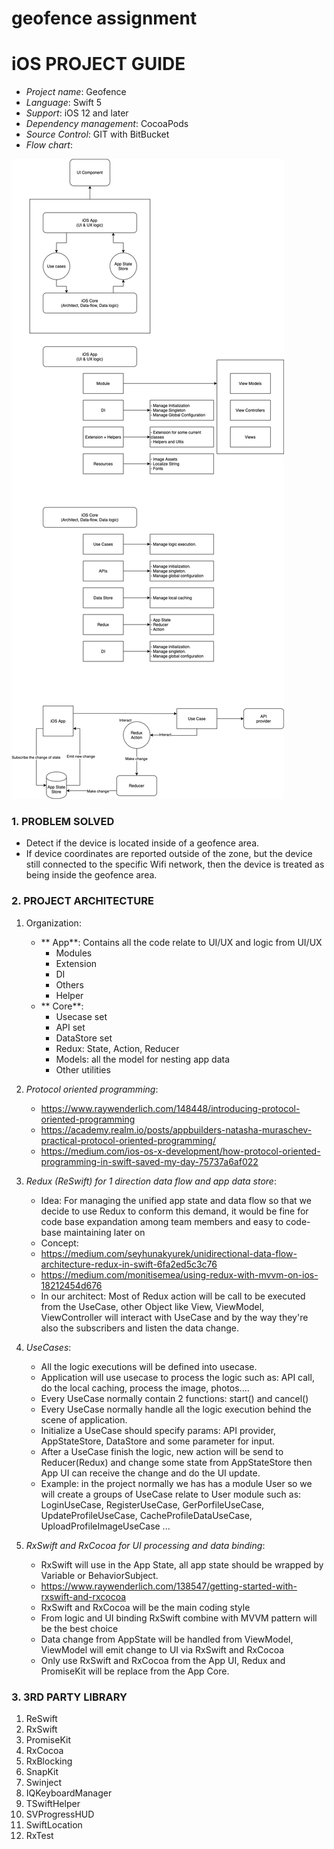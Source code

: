 # geofence assignment
# iOS PROJECT GUIDE

* *Project name*:  Geofence
* *Language*:  Swift 5
* *Support*:  iOS 12 and later
* *Dependency management*:  CocoaPods
* *Source Control*:  GIT with BitBucket
* *Flow chart*:

![alt text](https://github.com/fanta1ty/geofence_assignment/blob/master/ios_architect.png)

### 1. PROBLEM SOLVED
- Detect if the device is located inside of a geofence area.
- If device coordinates are reported outside of the zone, but the device still connected to the specific Wifi network, then the device is treated as being inside the geofence area.

### 2. PROJECT ARCHITECTURE
1. Organization:
    * ** App**: Contains all the code relate to UI/UX and logic from UI/UX 
        * Modules
        * Extension
        * DI
        * Others
        * Helper
    * ** Core**:
        * Usecase set
        * API set
        * DataStore set
        * Redux: State, Action, Reducer
        * Models: all the model for nesting app data 
        * Other utilities

2. *Protocol oriented programming*:
    * https://www.raywenderlich.com/148448/introducing-protocol-oriented-programming
    * https://academy.realm.io/posts/appbuilders-natasha-muraschev-practical-protocol-oriented-programming/
    * https://medium.com/ios-os-x-development/how-protocol-oriented-programming-in-swift-saved-my-day-75737a6af022

3. *Redux (ReSwift) for 1 direction data flow and app data store*:
    * Idea: For managing the unified app state and data flow so that we decide to use Redux to conform this demand, it would be fine for code base expandation among team members  and easy to code-base maintaining later on    
    * Concept:
    * https://medium.com/seyhunakyurek/unidirectional-data-flow-architecture-redux-in-swift-6fa2ed5c3c76
    * https://medium.com/monitisemea/using-redux-with-mvvm-on-ios-18212454d676
    * In our architect: Most of Redux action will be call to be executed from the UseCase, other Object like View, ViewModel, ViewController will interact with UseCase and by the way they're also the subscribers and listen the data change.
    
4. *UseCases*:
    * All the logic executions will be defined into usecase. 
    * Application will use usecase to process the logic such as: API call, do the local caching, process the image, photos....
    * Every UseCase normally contain 2 functions: start() and cancel()
    * Every UseCase normally handle all the logic execution behind the scene of application.
    * Initialize a UseCase should specify params: API provider, AppStateStore, DataStore and some parameter for input.
    * After a UseCase finish the logic, new action will be send to Reducer(Redux) and change some state from AppStateStore then App UI can receive the change and do the UI update.
    * Example: in the project normally we has has a module User so we will create a groups of UseCase relate to User module such as: LoginUseCase, RegisterUseCase, GerPorfileUseCase, UpdateProfileUseCase, CacheProfileDataUseCase, UploadProfileImageUseCase ...
    

5. *RxSwift and RxCocoa for UI processing and data binding*:
    * RxSwift will use in the App State, all app state should be wrapped by Variable or BehaviorSubject.
    * https://www.raywenderlich.com/138547/getting-started-with-rxswift-and-rxcocoa
    * RxSwift and RxCocoa will be the main coding style
    * From logic and UI binding RxSwift combine with MVVM pattern will be the best choice
    * Data change from AppState will be handled from ViewModel, ViewModel will emit change to UI via RxSwift and RxCocoa
    * Only use RxSwift and RxCocoa from the App UI, Redux and PromiseKit will be replace from the App Core.


### 3. 3RD PARTY LIBRARY
   1. ReSwift
   2. RxSwift
   3. PromiseKit
   4. RxCocoa
   5. RxBlocking
   6. SnapKit
   7. Swinject
   8. IQKeyboardManager
   9. TSwiftHelper
   10. SVProgressHUD
   11. SwiftLocation
   12. RxTest
